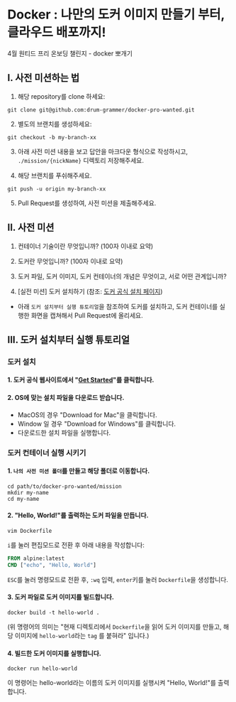 # Docker : 나만의 도커 이미지 만들기 부터, 클라우드 배포까지!
4월 원티드 프리 온보딩 챌린지 - docker 뽀개기


## I. 사전 미션하는 법
1. 해당 repository를 clone 하세요:
```
git clone git@github.com:drum-grammer/docker-pro-wanted.git
```
2. 별도의 브랜치를 생성하세요:
```
git checkout -b my-branch-xx
```
3. 아래 사전 미션 내용을 보고 답안을 마크다운 형식으로 작성하시고, `./mission/{nickName}` 디렉토리 저장해주세요.

4. 해당 브랜치를 푸쉬해주세요.
```
git push -u origin my-branch-xx
```
5. Pull Request를 생성하여, 사전 미션을 제출해주세요.


## II. 사전 미션
1. 컨테이너 기술이란 무엇입니까? (100자 이내로 요약)

2. 도커란 무엇입니까? (100자 이내로 요약)

3. 도커 파일, 도커 이미지, 도커 컨테이너의 개념은 무엇이고, 서로 어떤 관계입니까?

4. [실전 미션] 도커 설치하기 (참조: [도커 공식 설치 페이지](https://docs.docker.com/engine/install/))
- 아래 `도커 설치부터 실행 튜토리얼`을 참조하여 도커를 설치하고, 도커 컨테이너를 실행한 화면을 캡쳐해서 Pull Request에 올리세요.


## III. 도커 설치부터 실행 튜토리얼
### 도커 설치
#### 1. 도커 공식 웹사이트에서 "[Get Started](https://www.docker.com/get-started)"를 클릭합니다. 
#### 2. OS에 맞는 설치 파일을 다운로드 받습니다.
- MacOS의 경우 "Download for Mac"을 클릭합니다.
- Window 일 경우 "Download for Windows"를 클릭합니다. 
- 다운로드한 설치 파일을 실행합니다.

### 도커 컨테이너 실행 시키기
#### 1. `나의 사전 미션 폴더`를 만들고 해당 폴더로 이동합니다.
```shell
cd path/to/docker-pro-wanted/mission
mkdir my-name
cd my-name
```

#### 2. "Hello, World!"를 출력하는 도커 파일을 만듭니다.
```shell
vim Dockerfile
```
`i`를 눌러 편집모드로 전환 후 아래 내용을 작성합니다:
```Dockerfile
FROM alpine:latest
CMD ["echo", "Hello, World"]
```
`ESC`를 눌러 명령모드로 전환 후, `:wq` 입력, `enter`키를 눌러 `Dockerfile`을 생성합니다.

#### 3. 도커 파일로 도커 이미지를 빌드합니다.
```shell
docker build -t hello-world .
```
(위 명령어의 의미는 "현재 디렉토리에서 `Dockerfile`을 읽어 도커 이미지를 만들고, 해당 이미지에 `hello-world`라는 `tag` 를 붙혀라" 입니다.)

#### 4. 빌드한 도커 이미지를 실행합니다.
```shell
docker run hello-world
```
이 명령어는 hello-world라는 이름의 도커 이미지를 실행시켜 "Hello, World!"를 출력합니다.
